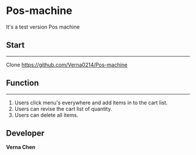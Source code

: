 # Pos-machine
It's a test version Pos machine

## Start
---
Clone https://github.com/Verna0214/Pos-machine

## Function
---
1. Users click menu's everywhere and add items in to the cart list.
2. Users can revise the cart list of quantity.
3. Users can delete all items.

## Developer
**Verna Chen**
